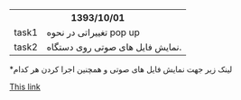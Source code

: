 <table>
    <tr>
        <th colspan="2">1393/10/01</th>
    </tr>
    <tr>
        <td>task1</td>
        <td>تغییراتی در نحوه pop up</td>
    </tr>
    <tr>
        <td>task2</td>
        <td>نمایش فایل های صوتی روی دستگاه.</td>
    </tr>
    <!-- --------------------------------------- -->
</table>

*لینک زیر جهت نمایش فایل های صوتی  و همچنین اجرا کردن هر کدام

[This link](http://stackoverflow.com/questions/7370278/how-can-i-access-playlist-created-by-android-default-music-app-and-call-the-musi)